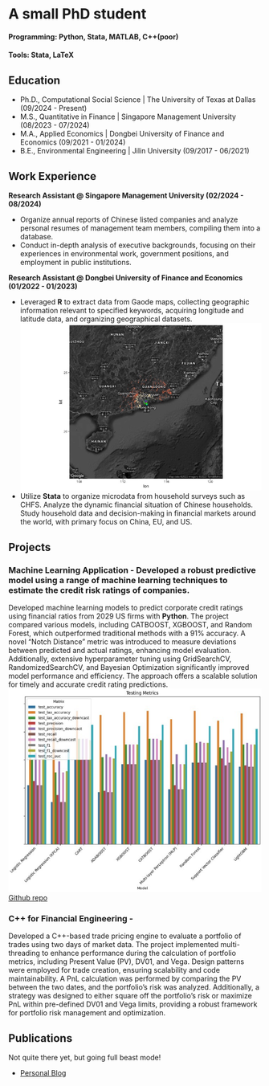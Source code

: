 # A small PhD student

#### Programming: Python, Stata, MATLAB, C++(poor)
#### Tools: Stata, LaTeX

## Education
- Ph.D., Computational Social Science | The University of Texas at Dallas (09/2024 - Present)
- M.S., Quantitative in Finance	      | Singapore Management University (08/2023 - 07/2024)	 		
- M.A., Applied Economics	            | Dongbei University of Finance and Economics (09/2021 - 01/2024)	
- B.E., Environmental Engineering     | Jilin University (09/2017 - 06/2021)

## Work Experience
**Research Assistant @ Singapore Management University (02/2024 - 08/2024)**
- Organize annual reports of Chinese listed companies and analyze personal resumes of management team members, compiling them into a database.
- Conduct in-depth analysis of executive backgrounds, focusing on their experiences in environmental work, government positions, and employment in public institutions.

**Research Assistant @ Dongbei University of Finance and Economics (01/2022 - 01/2023)**
- Leveraged **R** to extract data from Gaode maps, collecting geographic information relevant to specified keywords, acquiring longitude and latitude data, and organizing geographical datasets.
![mapimage](/assets/img/Geoinfo.jpg)
- Utilize **Stata** to organize microdata from household surveys such as CHFS. Analyze the dynamic financial situation of Chinese households. Study household data and decision-making in financial markets around the world, with primary focus on China, EU, and US.

## Projects
### Machine Learning Application - Developed a robust predictive model using a range of machine learning techniques to estimate the credit risk ratings of companies.

Developed machine learning models to predict corporate credit ratings using financial ratios from 2029 US firms with **Python**. The project compared various models, including CATBOOST, XGBOOST, and Random Forest, which outperformed traditional methods with a 91% accuracy. A novel “Notch Distance” metric was introduced to measure deviations between predicted and actual ratings, enhancing model evaluation. Additionally, extensive hyperparameter tuning using GridSearchCV, RandomizedSearchCV, and Bayesian Optimization significantly improved model performance and efficiency. The approach offers a scalable solution for timely and accurate credit rating predictions.
![comparation](/assets/img/qf624.jpg)
[Github repo](https://github.com/agarwgou/MachineLearningApplication)


### C++ for Financial Engineering - 
Developed a C++-based trade pricing engine to evaluate a portfolio of trades using two days of market data. The project implemented multi-threading to enhance performance during the calculation of portfolio metrics, including Present Value (PV), DV01, and Vega. Design patterns were employed for trade creation, ensuring scalability and code maintainability. A PnL calculation was performed by comparing the PV between the two dates, and the portfolio’s risk was analyzed. Additionally, a strategy was designed to either square off the portfolio’s risk or maximize PnL within pre-defined DV01 and Vega limits, providing a robust framework for portfolio risk management and optimization.


## Publications
Not quite there yet, but going full beast mode!

- [Personal Blog](https://medium.com/@chunxue.yu.2023)
